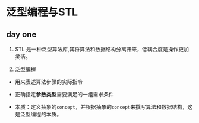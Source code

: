 

# 泛型编程与STL





## day one 

1. STL 是一种泛型算法库,其将算法和数据结构分离开来，低耦合度是操作更加灵活。

2. 泛型编程

* 用来表述算法步骤的实际指令

* 正确指定**参数类型**需要满足的一组需求条件

* 本质：定义抽象的`concept`，并根据抽象的`concept`来撰写算法和数据结构，这是泛型编程的本质。	

